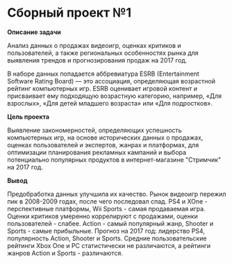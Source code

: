 # Сборный проект №1

**Описание задачи**

Анализ данных о продажах видеоигр, оценках критиков и пользователей, а также региональных особенностях рынка для выявления трендов и прогнозирования продаж на 2017 год.

В наборе данных попадается аббревиатура ESRB (Entertainment Software Rating Board) — это ассоциация, определяющая возрастной рейтинг компьютерных игр. ESRB оценивает игровой контент и присваивает ему подходящую возрастную категорию, например, «Для взрослых», «Для детей младшего возраста» или «Для подростков».

**Цель проекта**

Выявление закономерностей, определяющих успешность компьютерных игр, на основе исторических данных о продажах, оценках пользователей и экспертов, жанрах и платформах, для оптимизации планирования рекламных кампаний и выбора потенциально популярных продуктов в интернет-магазине "Стримчик" на 2017 год.

**Вывод**

Предобработка данных улучшила их качество. Рынок видеоигр пережил пик в 2008-2009 годах, после чего последовал спад. PS4 и XOne - перспективные платформы, Wii Sports - самая продаваемая игра. Оценки критиков умеренно коррелируют с продажами, оценки пользователей - слабее. Action - самый популярный жанр, Shooter и Sports - самые прибыльные. Прогноз на 2017 год: лидерство PS4, популярность Action, Shooter и Sports. Средние пользовательские рейтинги Xbox One и PC статистически не различаются, а рейтинги жанров Action и Sports - различаются.
